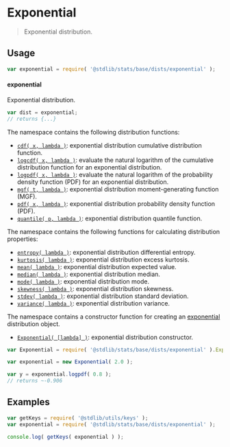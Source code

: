 <!--

@license Apache-2.0

Copyright (c) 2018 The Stdlib Authors.

Licensed under the Apache License, Version 2.0 (the "License");
you may not use this file except in compliance with the License.
You may obtain a copy of the License at

   http://www.apache.org/licenses/LICENSE-2.0

Unless required by applicable law or agreed to in writing, software
distributed under the License is distributed on an "AS IS" BASIS,
WITHOUT WARRANTIES OR CONDITIONS OF ANY KIND, either express or implied.
See the License for the specific language governing permissions and
limitations under the License.

-->

# Exponential

> Exponential distribution.

<section class="usage">

## Usage

```javascript
var exponential = require( '@stdlib/stats/base/dists/exponential' );
```

#### exponential

Exponential distribution.

```javascript
var dist = exponential;
// returns {...}
```

The namespace contains the following distribution functions:

<!-- <toc pattern="*+(cdf|pdf|mgf|quantile)*"> -->

<div class="namespace-toc">

-   <span class="signature">[`cdf( x, lambda )`][@stdlib/stats/base/dists/exponential/cdf]</span><span class="delimiter">: </span><span class="description">exponential distribution cumulative distribution function.</span>
-   <span class="signature">[`logcdf( x, lambda )`][@stdlib/stats/base/dists/exponential/logcdf]</span><span class="delimiter">: </span><span class="description">evaluate the natural logarithm of the cumulative distribution function for an exponential distribution.</span>
-   <span class="signature">[`logpdf( x, lambda )`][@stdlib/stats/base/dists/exponential/logpdf]</span><span class="delimiter">: </span><span class="description">evaluate the natural logarithm of the probability density function (PDF) for an exponential distribution.</span>
-   <span class="signature">[`mgf( t, lambda )`][@stdlib/stats/base/dists/exponential/mgf]</span><span class="delimiter">: </span><span class="description">exponential distribution moment-generating function (MGF).</span>
-   <span class="signature">[`pdf( x, lambda )`][@stdlib/stats/base/dists/exponential/pdf]</span><span class="delimiter">: </span><span class="description">exponential distribution probability density function (PDF).</span>
-   <span class="signature">[`quantile( p, lambda )`][@stdlib/stats/base/dists/exponential/quantile]</span><span class="delimiter">: </span><span class="description">exponential distribution quantile function.</span>

</div>

<!-- </toc> -->

The namespace contains the following functions for calculating distribution properties:

<!-- <toc pattern="*+(entropy|kurtosis|mean|median|mode|skewness|stdev|variance)*"> -->

<div class="namespace-toc">

-   <span class="signature">[`entropy( lambda )`][@stdlib/stats/base/dists/exponential/entropy]</span><span class="delimiter">: </span><span class="description">exponential distribution differential entropy.</span>
-   <span class="signature">[`kurtosis( lambda )`][@stdlib/stats/base/dists/exponential/kurtosis]</span><span class="delimiter">: </span><span class="description">exponential distribution excess kurtosis.</span>
-   <span class="signature">[`mean( lambda )`][@stdlib/stats/base/dists/exponential/mean]</span><span class="delimiter">: </span><span class="description">exponential distribution expected value.</span>
-   <span class="signature">[`median( lambda )`][@stdlib/stats/base/dists/exponential/median]</span><span class="delimiter">: </span><span class="description">exponential distribution median.</span>
-   <span class="signature">[`mode( lambda )`][@stdlib/stats/base/dists/exponential/mode]</span><span class="delimiter">: </span><span class="description">exponential distribution mode.</span>
-   <span class="signature">[`skewness( lambda )`][@stdlib/stats/base/dists/exponential/skewness]</span><span class="delimiter">: </span><span class="description">exponential distribution skewness.</span>
-   <span class="signature">[`stdev( lambda )`][@stdlib/stats/base/dists/exponential/stdev]</span><span class="delimiter">: </span><span class="description">exponential distribution standard deviation.</span>
-   <span class="signature">[`variance( lambda )`][@stdlib/stats/base/dists/exponential/variance]</span><span class="delimiter">: </span><span class="description">exponential distribution variance.</span>

</div>

<!-- </toc> -->

The namespace contains a constructor function for creating an [exponential][exponential-distribution] distribution object.

<!-- <toc pattern="*ctor*"> -->

<div class="namespace-toc">

-   <span class="signature">[`Exponential( [lambda] )`][@stdlib/stats/base/dists/exponential/ctor]</span><span class="delimiter">: </span><span class="description">exponential distribution constructor.</span>

</div>

<!-- </toc> -->

```javascript
var Exponential = require( '@stdlib/stats/base/dists/exponential' ).Exponential;

var exponential = new Exponential( 2.0 );

var y = exponential.logpdf( 0.8 );
// returns ~-0.906
```

</section>

<!-- /.usage -->

<section class="examples">

## Examples

<!-- TODO: better examples -->

<!-- eslint no-undef: "error" -->

```javascript
var getKeys = require( '@stdlib/utils/keys' );
var exponential = require( '@stdlib/stats/base/dists/exponential' );

console.log( getKeys( exponential ) );
```

</section>

<!-- /.examples -->

<section class="links">

[exponential-distribution]: https://en.wikipedia.org/wiki/Exponential_distribution

<!-- <toc-links> -->

[@stdlib/stats/base/dists/exponential/ctor]: https://github.com/stdlib-js/stdlib/tree/develop/lib/node_modules/%40stdlib/stats/base/dists/exponential/ctor

[@stdlib/stats/base/dists/exponential/entropy]: https://github.com/stdlib-js/stdlib/tree/develop/lib/node_modules/%40stdlib/stats/base/dists/exponential/entropy

[@stdlib/stats/base/dists/exponential/kurtosis]: https://github.com/stdlib-js/stdlib/tree/develop/lib/node_modules/%40stdlib/stats/base/dists/exponential/kurtosis

[@stdlib/stats/base/dists/exponential/mean]: https://github.com/stdlib-js/stdlib/tree/develop/lib/node_modules/%40stdlib/stats/base/dists/exponential/mean

[@stdlib/stats/base/dists/exponential/median]: https://github.com/stdlib-js/stdlib/tree/develop/lib/node_modules/%40stdlib/stats/base/dists/exponential/median

[@stdlib/stats/base/dists/exponential/mode]: https://github.com/stdlib-js/stdlib/tree/develop/lib/node_modules/%40stdlib/stats/base/dists/exponential/mode

[@stdlib/stats/base/dists/exponential/skewness]: https://github.com/stdlib-js/stdlib/tree/develop/lib/node_modules/%40stdlib/stats/base/dists/exponential/skewness

[@stdlib/stats/base/dists/exponential/stdev]: https://github.com/stdlib-js/stdlib/tree/develop/lib/node_modules/%40stdlib/stats/base/dists/exponential/stdev

[@stdlib/stats/base/dists/exponential/variance]: https://github.com/stdlib-js/stdlib/tree/develop/lib/node_modules/%40stdlib/stats/base/dists/exponential/variance

[@stdlib/stats/base/dists/exponential/cdf]: https://github.com/stdlib-js/stdlib/tree/develop/lib/node_modules/%40stdlib/stats/base/dists/exponential/cdf

[@stdlib/stats/base/dists/exponential/logcdf]: https://github.com/stdlib-js/stdlib/tree/develop/lib/node_modules/%40stdlib/stats/base/dists/exponential/logcdf

[@stdlib/stats/base/dists/exponential/logpdf]: https://github.com/stdlib-js/stdlib/tree/develop/lib/node_modules/%40stdlib/stats/base/dists/exponential/logpdf

[@stdlib/stats/base/dists/exponential/mgf]: https://github.com/stdlib-js/stdlib/tree/develop/lib/node_modules/%40stdlib/stats/base/dists/exponential/mgf

[@stdlib/stats/base/dists/exponential/pdf]: https://github.com/stdlib-js/stdlib/tree/develop/lib/node_modules/%40stdlib/stats/base/dists/exponential/pdf

[@stdlib/stats/base/dists/exponential/quantile]: https://github.com/stdlib-js/stdlib/tree/develop/lib/node_modules/%40stdlib/stats/base/dists/exponential/quantile

<!-- </toc-links> -->

</section>

<!-- /.links -->
